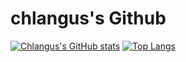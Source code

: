 # chlangus's Github
[![Chlangus's GitHub stats](https://github-readme-stats.vercel.app/api?username=chlangus)](https://github.com/anuraghazra/github-readme-stats)
[![Top Langs](https://github-readme-stats.vercel.app/api/top-langs/?username=chlangus)](https://github.com/anuraghazra/github-readme-stats)
